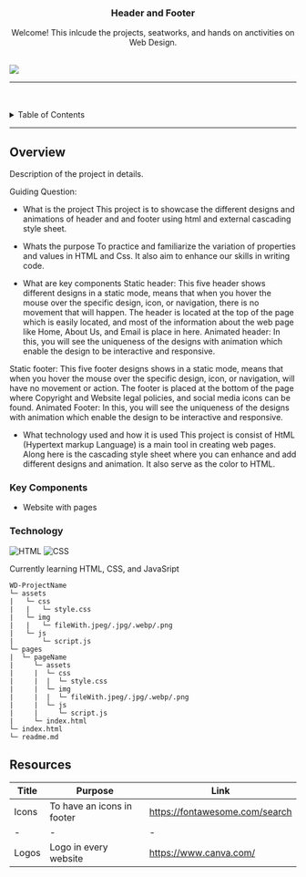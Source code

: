 <a name="readme-top">

<br/>

<br />
<div align="center">
  <a href="https://github.com/chubizy/">
  </a>
<!-- TODO: Change Title to the name of the title of your Project -->
  <h3 align="center">Header and Footer</h3>
</div>
<!-- TODO: Make a short description -->
<div align="center">
  Welcome! This inlcude the projects, seatworks, and hands on anctivities on Web Design.
</div>

<br />

<!-- TODO: Change the zyx-0314 into your github username  -->
<!-- TODO: Change the WD-Template-Project into the same name of your folder -->
![](https://visit-counter.vercel.app/counter.png?page=chubizy/WD-SeatW3)

---

<br />
<br />

<!-- TODO: If you want to add more layers for your readme -->
<details>
  <summary>Table of Contents</summary>
  <ol>
    <li>
      <a href="#overview">Overview</a>
      <ol>
        <li>
          <a href="#key-components">Key Components</a>
        </li>
        <li>
          <a href="#technology">Technology</a>
        </li>
      </ol>
    </li>
    <li>
      <a href="#rule,-practices-and-principles">Rules, Practices and Principles</a>
    </li>
    <li>
      <a href="#resources">Resources</a>
    </li>
  </ol>
</details>

---

## Overview

<!-- TODO: To be changed -->
<!-- The following are just sample -->
Description of the project in details.

Guiding Question:
- What is the project
This project is to showcase the different designs and animations of header and and footer using html and external cascading style sheet.

- Whats the purpose
To practice and familiarize the variation of properties and values in HTML and Css. It also aim to enhance our skills in writing code.

- What are key components
Static header: This five header shows different designs in a static mode, means that when you hover the mouse over the specific design, icon, or navigation, there is no movement that will happen. The header is located at the top of the page which is easily located, and most of the information about the web page like Home, About Us, and Email is place in here.
Animated header: In this, you will see the uniqueness of the designs with animation which enable the design to be interactive and responsive.

Static footer: This five footer designs shows in a static mode, means that when you hover the mouse over the specific design, icon, or navigation, will have no movement or action. The footer is placed at the bottom of the page where Copyright and Website legal policies, and social media icons can be found.
Animated Footer: In this, you will see the uniqueness of the designs with animation which enable the design to be interactive and responsive.

- What technology used and how it is used
This project is consist of HtML (Hypertext markup Language) is a main tool in creating web pages. Along here is the cascading style sheet where you can enhance and add different designs and animation. It also serve as the color to HTML.

### Key Components
<!-- TODO: List of Key Components -->
<!-- The following are just sample -->
- Website with pages


### Technology
<!-- TODO: List of Technology Used -->
![HTML](https://img.shields.io/badge/HTML-E34F26?style=for-the-badge&logo=html5&logoColor=white)
![CSS](https://img.shields.io/badge/CSS-1572B6?style=for-the-badge&logo=css3&logoColor=white)

 Currently learning HTML, CSS, and JavaSript

```
WD-ProjectName
└─ assets
|   └─ css
|   |   └─ style.css
|   └─ img
|   |   └─ fileWith.jpeg/.jpg/.webp/.png
|   └─ js
|       └─ script.js
└─ pages
|  └─ pageName
|     └─ assets
|     |  └─ css
|     |  |  └─ style.css
|     |  └─ img
|     |  |  └─ fileWith.jpeg/.jpg/.webp/.png
|     |  └─ js
|     |     └─ script.js
|     └─ index.html
└─ index.html
└─ readme.md
```

## Resources

<!-- TODO: Add References -->
| Title | Purpose | Link |
|-|-|-|
| Icons | To have an icons in footer | https://fontawesome.com/search |
|-|-|-|
| Logos | Logo in every website | https://www.canva.com/ |